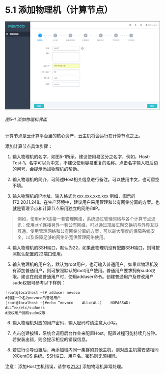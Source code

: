 # 5.1 添加物理机（计算节点）

![png](../images/5-1.png "图5-1 添加物理机界面")
###### 图5-1 添加物理机界面
计算节点是云计算平台里的核心资产，云主机将会运行在计算节点之上。

添加计算节点具体步骤：

1. 输入物理机的名字，如图5-1所示。建议使用易区分之名字，例如，Host-Test-1。名字可以为中文，不建议使用容易重复的名称。点击名字输入框后边的问号，会提示添加物理机的帮助。

2. 输入物理机的简介，可简述Host相关信息进行备注。可以使用中文，也可留空不填。

3. 输入物理机的IP地址，输入格式为xxx.xxx.xxx.xxx 例如，图示的172.20.11.248。在生产环境中，建议用户采用管理和公有网络分离的方案。也就是管理节点和计算节点采用独立的网络和IP。
> 例如，使用eth0连接一套管理网络，系统通过管理网络与各个计算节点通讯；使用eth1连接另外一套公有网络，可以通过顶层汇聚交换机与外界互联互通。使用管理网络和公有网络分离的方案，可以最大限度的保障系统安全，以及保障足够的网络带宽供管理网络使用。

4. 输入物理机的SSH端口，默认为22，如果此物理机没有配置SSH端口，则可按照默认配置的22端口使用。

5. 输入物理机的用户名，默认为root用户，也可输入普通用户。如果此物理机没有添加普通用户，则可按照默认的root用户使用。普通用户要求拥有sudo权限。建议在创建普通用户时，使用adduser命令。创建普通用户及修改用户sudo权限可参考以下样例：
```
[root@localhost ~]# adduser mevoco
#创建一个名为mevoco的普通用户
[root@localhost ~]#echo “mevoco    ALL=(ALL)    NOPASSWD: ALL”>>/etc/sudoers
#授权用户拥有sudo权限
```
6. 输入物理机对应的用户密码，输入密码时请注意大小写。

7. 点击创建按钮，系统会调用后台作业来配置Host。配置过程可能持续几分钟。若安装出错，则会提示相应的错误信息。

8. 若进行引导设置后，再添加域内同一集群的其他主机，则对应主机需安装相同的CentOS 系统。SSH端口、用户名、密码则无须相同。

注意：添加Host主机错误，请参考[21.3.1](/exception/host.md) 添加物理机异常处理。

